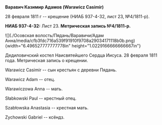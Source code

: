 **Варавич Казимир Адамов (Warawicz Casimir)**

28 февраля 1811 г -- крещение (НИАБ 937-4-32, лист 23, №4/1811-р).

**НИАБ 937-4-32:** Лист 23. **Метрическая запись №4/1811-р.**

![](./Осовская волость/Пядань/Варавичи/Адам Анна/media/cfb3fdc716a539f91910f9708a29034171118b0b.png){width="6.496527777777778in"
height="1.0229166666666667in"}

Дедиловичский костел Наисвятейшего Сердца Иисуса. 28 февраля 1811 года.
Метрическая запись о крещении.

Warawicz Casimir -- сын крестьян с деревни Пядань.

Warawicz Adam -- отец.

Warawiczowa Anna -- мать.

Słabkowski Paul -- крестный отец.

Szabłowska Anastasia -- крестная мать.

Zychowski Gabriel -- ксёндз.
